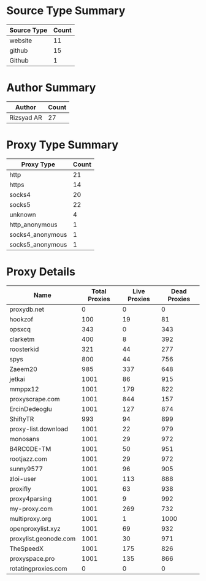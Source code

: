 # Source Type Summary

| Source Type | Count |
|-------------|-------|
| website | 11 |
| github | 15 |
| Github | 1 |


# Author Summary

| Author | Count |
|--------|-------|
| Rizsyad AR | 27 |


# Proxy Type Summary

| Proxy Type | Count |
|------------|-------|
| http | 21 |
| https | 14 |
| socks4 | 20 |
| socks5 | 22 |
| unknown | 4 |
| http_anonymous | 1 |
| socks4_anonymous | 1 |
| socks5_anonymous | 1 |


# Proxy Details

| Name | Total Proxies | Live Proxies | Dead Proxies |
|------|---------------|--------------|---------------|
| proxydb.net | 0 | 0 | 0 |
| hookzof | 100 | 19 | 81 |
| opsxcq | 343 | 0 | 343 |
| clarketm | 400 | 8 | 392 |
| roosterkid | 321 | 44 | 277 |
| spys | 800 | 44 | 756 |
| Zaeem20 | 985 | 337 | 648 |
| jetkai | 1001 | 86 | 915 |
| mmppx12 | 1001 | 179 | 822 |
| proxyscrape.com | 1001 | 844 | 157 |
| ErcinDedeoglu | 1001 | 127 | 874 |
| ShiftyTR | 993 | 94 | 899 |
| proxy-list.download | 1001 | 22 | 979 |
| monosans | 1001 | 29 | 972 |
| B4RC0DE-TM | 1001 | 50 | 951 |
| rootjazz.com | 1001 | 29 | 972 |
| sunny9577 | 1001 | 96 | 905 |
| zloi-user | 1001 | 113 | 888 |
| proxifly | 1001 | 63 | 938 |
| proxy4parsing | 1001 | 9 | 992 |
| my-proxy.com | 1001 | 269 | 732 |
| multiproxy.org | 1001 | 1 | 1000 |
| openproxylist.xyz | 1001 | 69 | 932 |
| proxylist.geonode.com | 1001 | 30 | 971 |
| TheSpeedX | 1001 | 175 | 826 |
| proxyspace.pro | 1001 | 135 | 866 |
| rotatingproxies.com | 0 | 0 | 0 |
